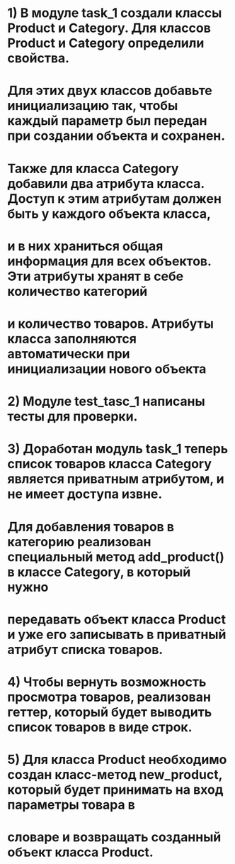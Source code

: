 # 1) В модуле task_1 создали классы Product и Category. Для классов Product и Category определили свойства.
#   Для этих двух классов добавьте инициализацию так, чтобы каждый параметр был передан при создании объекта и сохранен.
#   Также для класса Category добавили два атрибута класса. Доступ к этим атрибутам должен быть у каждого объекта класса,
#   и в них храниться общая информация для всех объектов. Эти атрибуты хранят в себе количество категорий
#   и количество товаров. Атрибуты класса заполняются автоматически при инициализации нового объекта
# 2) Модуле test_tasc_1 написаны тесты для проверки.
# 3) Доработан модуль task_1 теперь список товаров класса Category является приватным атрибутом, и не имеет доступа извне. 
#   Для добавления товаров в категорию реализован специальный метод add_product() в классе Category, в который нужно 
#   передавать объект класса Product и уже его записывать в приватный атрибут списка товаров.
# 4) Чтобы вернуть возможность просмотра товаров, реализован геттер, который будет выводить список товаров в виде строк.
# 5) Для класса Product необходимо создан класс-метод new_product, который будет принимать на вход параметры товара в
#   словаре и возвращать созданный объект класса Product.
# 
# 
# 


